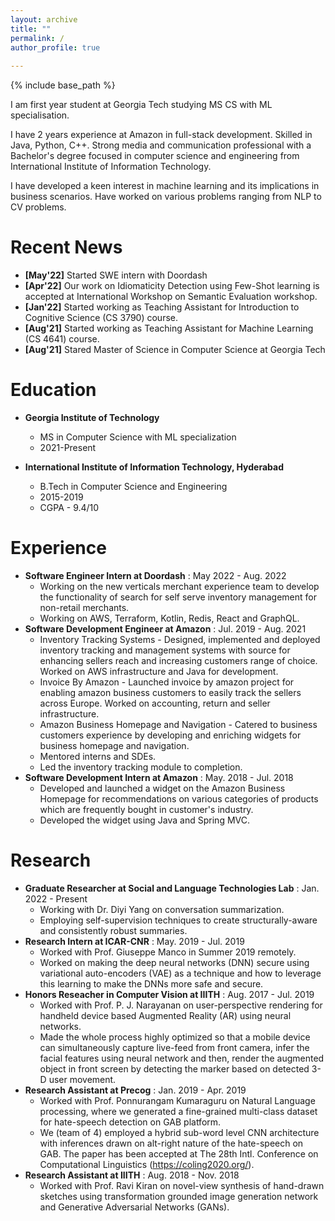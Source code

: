 ```yaml
---
layout: archive
title: ""
permalink: /
author_profile: true
  
---
```


{% include base_path %}

I am first year student at Georgia Tech studying MS CS with ML specialisation.

I have 2 years experience at Amazon in full-stack development. Skilled in Java, Python, C++. Strong media and communication professional with a Bachelor's degree focused in computer science and engineering from International Institute of Information Technology.

I have developed a keen interest in machine learning and its implications in business scenarios. Have worked on various problems ranging from NLP to CV problems.


Recent News
======
* **[May'22]** Started SWE intern with Doordash
* **[Apr'22]** Our work on Idiomaticity Detection using Few-Shot learning is accepted at International Workshop on Semantic Evaluation workshop.
* **[Jan'22]** Started working as Teaching Assistant for Introduction to Cognitive Science (CS 3790) course.
* **[Aug'21]** Started working as Teaching Assistant for Machine Learning (CS 4641) course.
* **[Aug'21]** Stared Master of Science in Computer Science at Georgia Tech

Education
======
* **Georgia Institute of Technology**
  * MS in Computer Science with ML specialization
  * 2021-Present

* **International Institute of Information Technology, Hyderabad**
  * B.Tech in Computer Science and Engineering
  * 2015-2019
  * CGPA - 9.4/10

Experience
======
* **Software Engineer Intern at Doordash** : May 2022 - Aug. 2022
    * Working on the new verticals merchant experience team to develop the functionality of search for self serve inventory management for non-retail merchants.
    * Working on AWS, Terraform, Kotlin, Redis, React and GraphQL.
* **Software Development Engineer at Amazon** : Jul. 2019 - Aug. 2021
   * Inventory Tracking Systems - Designed, implemented and deployed inventory tracking and management systems with source for enhancing sellers reach and increasing customers range of choice. Worked on AWS infrastructure and Java for development.
   * Invoice By Amazon - Launched invoice by amazon project for enabling amazon business customers to easily track the sellers across Europe. Worked on accounting, return and seller infrastructure. 
   * Amazon Business Homepage and Navigation - Catered to business customers experience by developing and enriching widgets for business homepage and navigation. 
   * Mentored interns and SDEs.
   * Led the inventory tracking module to completion.
* **Software Development Intern at Amazon** : May. 2018 - Jul. 2018 
   * Developed and launched a widget on the Amazon Business Homepage for recommendations on various categories of products which are frequently bought in customer's industry.
   * Developed the widget using Java and Spring MVC.

Research
======
* **Graduate Researcher at Social and Language Technologies Lab** : Jan. 2022 - Present
   * Working with  Dr. Diyi Yang on conversation summarization.
   * Employing self-supervision techniques to create structurally-aware and consistently robust summaries.
* **Research Intern at ICAR-CNR** : May. 2019 - Jul. 2019 
   * Worked with Prof. Giuseppe Manco in Summer 2019 remotely. 
   * Worked on making the deep neural networks (DNN) secure using variational auto-encoders (VAE) as a technique and how to leverage this learning to make the DNNs more safe and secure.
* **Honors Reseacher in Computer Vision at IIITH** : Aug. 2017 - Jul. 2019 
   * Worked with Prof. P. J. Narayanan on user-perspective rendering for handheld device based Augmented Reality (AR) using neural networks.
   * Made the whole process highly optimized so that a mobile device can simultaneously capture live-feed from front camera, infer the facial features using neural network and then, render the augmented object in front screen by detecting the marker based on detected 3-D user movement.
* **Research Assistant at Precog** : Jan. 2019 - Apr. 2019
   * Worked with Prof. Ponnurangam Kumaraguru on Natural Language processing, where we generated a
     fine-grained multi-class dataset for hate-speech detection on GAB platform.
   * We (team of 4) employed a hybrid sub-word level CNN architecture with inferences drawn on alt-right nature of the hate-speech on GAB. The paper has been accepted at The 28th Intl. Conference on Computational Linguistics (https://coling2020.org/).
* **Research Assistant at IIITH** : Aug. 2018 - Nov. 2018
   * Worked with Prof. Ravi Kiran on novel-view synthesis of hand-drawn sketches using transformation grounded image generation network and Generative Adversarial Networks (GANs).

